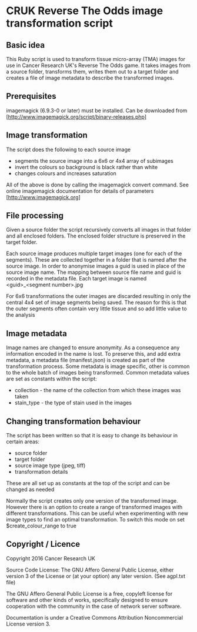 # CRUK Reverse The Odds image transformation script

## Basic idea

This Ruby script is used to  transform tissue micro-array (TMA) images for use in
Cancer Research UK's Reverse The Odds game.  It takes images from a source folder, transforms them,
writes them out to a target folder and creates a file of image metadata to describe the transformed images.

## Prerequisites

imagemagick (6.9.3-0 or later) must be installed.  Can be downloaded from [http://www.imagemagick.org/script/binary-releases.php]

## Image transformation

The script does the following to each source image
- segments the source image into a 6x6 or 4x4 array of subimages
- invert the colours so background is black rather than white
- changes colours and increases saturation

All of the above is done by calling the imagemagick convert command.
See online imagemagick documentation for details of parameters [http://www.imagemagick.org]

## File processing

Given a source folder the script recursively converts all images in that folder and all enclosed folders.
The enclosed folder structure is preserved in the target folder.

Each source image produces multiple target images (one for each of the segments).
These are collected together in a folder that is named after the source image.
In order to anonymise images a guid is used in place of the source image name.
The mapping between source file name and guid is recorded in the metadata file.
Each target image is named \<guid>_\<segment number>.jpg

For 6x6 transformations the outer images are discarded resulting in only
the central 4x4 set of image segments being saved.
The reason for this is that the outer segments often contain very little tissue
and so add little value to the analysis

## Image metadata

Image names are changed to ensure anonymity.  As a consequence any information encoded in the name is lost.
To preserve this, and add extra metadata, a metadata file (manifest.json) is created as part of the transformation process.
Some metadata is image specific, other is common to the whole batch of images being transformed.
Common metadata values are set as constants within the script:
 - collection - the name of the collection from which these images was taken
 - stain_type - the type of stain used in the images

## Changing transformation behaviour

The script has been written so that it is easy to change its behaviour in certain areas:

- source folder
- target folder
- source image type (jpeg, tiff)
- transformation details

These are all set up as constants at the top of the script and can be changed as needed

Normally the script creates only one version of the transformed image.    However there is an option to create a range
of transformed images with different transformations.  This can be useful when experimenting with new image types to find an optimal transformation.
To switch this mode on set $create_colour_range to true

## Copyright / Licence

Copyright 2016 Cancer Research UK

Source Code License: The GNU Affero General Public License, either version 3 of the License or (at your option) any later version. (See agpl.txt file)

The GNU Affero General Public License is a free, copyleft license for software and other kinds of works, specifically designed to ensure
cooperation with the community in the case of network server software.

Documentation is under a Creative Commons Attribution Noncommercial License version 3.

